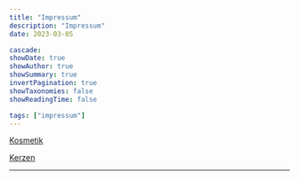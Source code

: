 ```yaml
---
title: "Impressum"
description: "Impressum"
date: 2023-03-05

cascade:
showDate: true
showAuthor: true
showSummary: true
invertPagination: true
showTaxonomies: false
showReadingTime: false

tags: ["impressum"]
---
```


[Kosmetik](https://instagram.com/mix_with_us)

[Kerzen](https://instagram.com/mix_with_us_candles)


--------------
